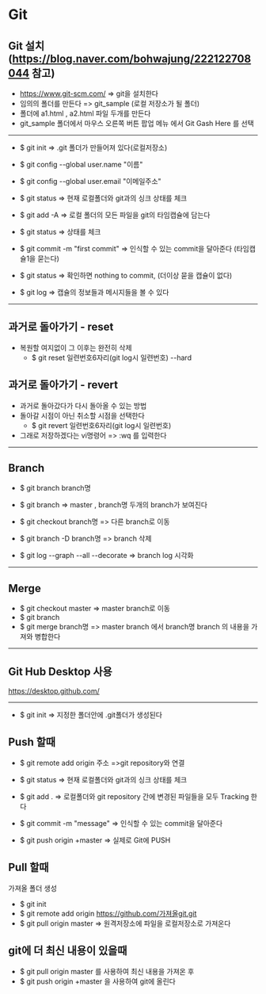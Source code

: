 # Git

## Git 설치 (https://blog.naver.com/bohwajung/222122708044 참고)
  - https://www.git-scm.com/   => git을 설치한다
- 임의의 폴더를 만든다 =>  git_sample   (로컬 저장소가 될 폴더)
- 폴더에 a1.html , a2.html 파일 두개를 만든다
- git_sample 폴더에서 마우스 오른쪽 버튼 팝업 메뉴 에서 Git Gash Here 를 선택

---------------------------------------------------------------------------------------------------

- $ git init       =>   .git 폴더가 만들어져 있다(로컬저장소)
- $ git config --global user.name "이름"
- $ git config --global user.email "이메일주소"
 
- $ git status     => 현재 로컬폴더와 git과의 싱크 상태를 체크
- $ git add -A     => 로컬 폴더의 모든 파일을 git의 타임캡슐에 담는다
- $ git status     => 상태를 체크
- $ git commit -m "first commit"    => 인식할 수 있는 commit을 달아준다 (타임캡슐1을 묻는다)
- $ git status     =>  확인하면 nothing to commit,  (더이상 묻을 캡슐이 없다)

- $ git log    =>  캡슐의 정보들과 메시지들을 볼 수 있다 

--------------------------------------------------------------------------------------------------------

## 과거로 돌아가기 - reset

- 복원할 여지없이 그 이후는 완전히 삭제
  - $ git reset 일련번호6자리(git log시 일련번호) --hard  

## 과거로 돌아가기 - revert

- 과거로 돌아갔다가 다시 돌아올 수 있는 방법
- 돌아갈 시점이 아닌 취소할 시점을 선택한다
  - $ git revert 일련번호6자리(git log시 일련번호) 
- 그래로 저장하겠다는 vi명령어  =>  :wq 를 입력한다
 

----------------------------------------------------------------------------
## Branch

- $ git branch branch명 
- $ git branch          =>   master , branch명  두개의 branch가 보여진다
- $ git checkout branch명       => 다른 branch로 이동
- $ git branch -D branch명      => branch 삭제
  
- $ git log --graph --all --decorate  => branch log 시각화
  
-------------------------------------------------------------------------
## Merge

- $ git checkout master    =>  master branch로 이동
- $ git branch
- $ git merge branch명   =>   master branch 에서 branch명 branch 의 내용을 가져와 병합한다

--------------------------------------------

## Git Hub Desktop 사용
https://desktop.github.com/

--------------------------------------------------------------------------------------
- $ git init   => 지정한 폴더안에 .git폴더가 생성된다

## Push 할때

- $ git remote add origin 주소  =>git repository와 연결

- $ git status  => 현재 로컬폴더와 git과의 싱크 상태를 체크

- $ git add .   => 로컬폴더와 git repository 간에 변경된 파일들을 모두 Tracking 한다

- $ git commit -m "message" => 인식할 수 있는 commit을 달아준다

- $ git push origin +master  => 실제로 Git에 PUSH

## Pull 할때

가져올 폴더 생성
- $ git init
- $ git remote add origin  https://github.com/가져올git.git
- $ git pull origin master  => 원격저장소에 파일을 로컬저장소로 가져온다


## git에 더 최신 내용이 있을때

- $ git pull origin master 를 사용하여 최신 내용을 가져온 후
- $ git push origin +master 을 사용하여 git에 올린다


